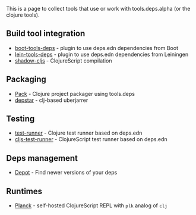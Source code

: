 This is a page to collect tools that use or work with tools.deps.alpha (or the clojure tools).

## Build tool integration

* [boot-tools-deps](https://github.com/seancorfield/boot-tools-deps) - plugin to use deps.edn dependencies from Boot
* [lein-tools-deps](https://github.com/RickMoynihan/lein-tools-deps) - plugin to use deps.edn dependencies from Leiningen
* [shadow-cljs](https://github.com/thheller/shadow-cljs) - ClojureScript compilation

## Packaging

* [Pack](https://github.com/juxt/pack.alpha) - Clojure project packager using tools.deps
* [depstar](https://github.com/healthfinch/depstar) - clj-based uberjarrer

## Testing

* [test-runner](https://github.com/cognitect-labs/test-runner) - Clojure test runner based on deps.edn
* [cljs-test-runner](https://github.com/Olical/cljs-test-runner) - ClojureScript test runner based on deps.edn

## Deps management

* [Depot](https://github.com/Olical/depot) - Find newer versions of your deps

## Runtimes

* [Planck](http://planck-repl.org) - self-hosted ClojureScript REPL with `plk` analog of `clj`